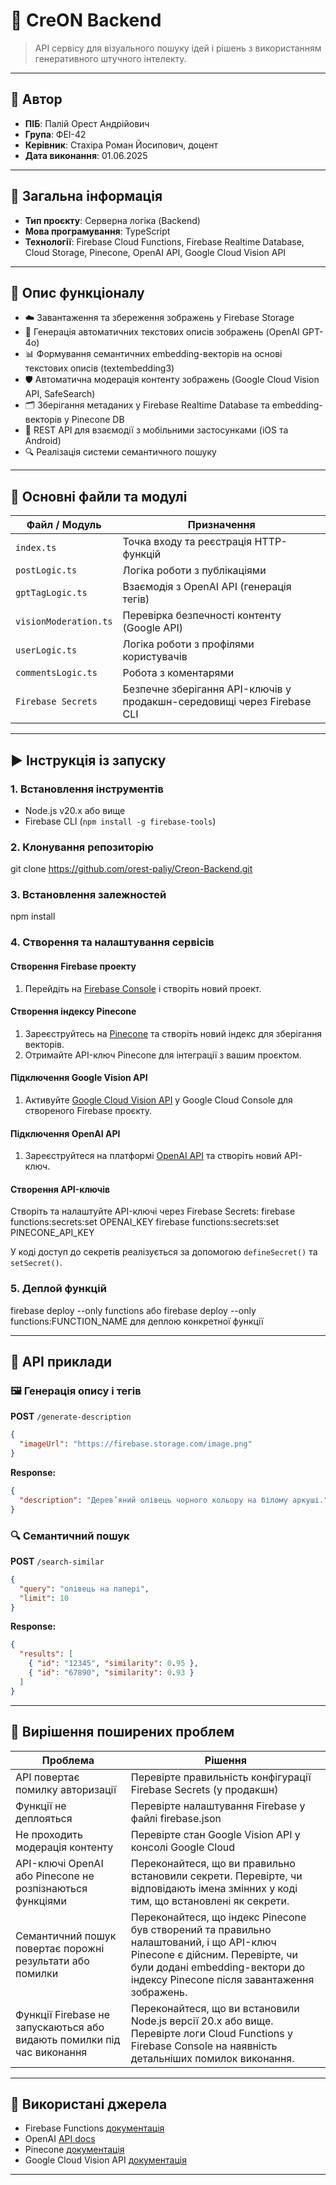 # 📘 CreON Backend

> API сервісу для візуального пошуку ідей і рішень з використанням генеративного штучного інтелекту.

---

## 👤 Автор

* **ПІБ**: Палій Орест Андрійович
* **Група**: ФЕІ-42
* **Керівник**: Стахіра Роман Йосипович, доцент
* **Дата виконання**: 01.06.2025

---

## 📌 Загальна інформація

* **Тип проєкту**: Серверна логіка (Backend)
* **Мова програмування**: TypeScript
* **Технології**: Firebase Cloud Functions, Firebase Realtime Database, Cloud Storage, Pinecone, OpenAI API, Google Cloud Vision API

---

## 🧠 Опис функціоналу

* ☁️ Завантаження та збереження зображень у Firebase Storage
* 📝 Генерація автоматичних текстових описів зображень (OpenAI GPT-4o)
* 📊 Формування семантичних embedding-векторів на основі текстових описів (textembedding3)
* 🛡️ Автоматична модерація контенту зображень (Google Cloud Vision API, SafeSearch)
* 🗂️ Зберігання метаданих у Firebase Realtime Database та embedding-векторів у Pinecone DB
* 🔗 REST API для взаємодії з мобільними застосунками (iOS та Android)
* 🔍 Реалізація системи семантичного пошуку

---

## 🧱 Основні файли та модулі

| Файл / Модуль         | Призначення                                                             |
| --------------------- | ----------------------------------------------------------------------- |
| `index.ts`            | Точка входу та реєстрація HTTP-функцій                                  |
| `postLogic.ts`        | Логіка роботи з публікаціями                                            |
| `gptTagLogic.ts`      | Взаємодія з OpenAI API (генерація тегів)                                |
| `visionModeration.ts` | Перевірка безпечності контенту (Google API)                             |
| `userLogic.ts`        | Логіка роботи з профілями користувачів                                  |
| `commentsLogic.ts`    | Робота з коментарями                                                    |
| `Firebase Secrets`    | Безпечне зберігання API-ключів у продакшн-середовищі через Firebase CLI |

---

## ▶️ Інструкція із запуску

### 1. Встановлення інструментів

* Node.js v20.x або вище
* Firebase CLI (`npm install -g firebase-tools`)

### 2. Клонування репозиторію

git clone https://github.com/orest-paliy/Creon-Backend.git


### 3. Встановлення залежностей

npm install

### 4. Створення та налаштування сервісів

#### Створення Firebase проекту

1. Перейдіть на [Firebase Console](https://console.firebase.google.com/) і створіть новий проект.

#### Створення індексу Pinecone

1. Зареєструйтесь на [Pinecone](https://www.pinecone.io/) та створіть новий індекс для зберігання векторів.
2. Отримайте API-ключ Pinecone для інтеграції з вашим проєктом.

#### Підключення Google Vision API

1. Активуйте [Google Cloud Vision API](https://console.cloud.google.com/apis/library/vision.googleapis.com) у Google Cloud Console для створеного Firebase проєкту.

#### Підключення OpenAI API

1. Зареєструйтеся на платформі [OpenAI API](https://platform.openai.com/api-keys) та створіть новий API-ключ.

#### Створення API-ключів

Створіть та налаштуйте API-ключі через Firebase Secrets:
firebase functions:secrets:set OPENAI_KEY
firebase functions:secrets:set PINECONE_API_KEY

У коді доступ до секретів реалізується за допомогою `defineSecret()` та `setSecret()`.

### 5. Деплой функцій

firebase deploy --only functions
або firebase deploy --only functions:FUNCTION_NAME для деплою конкретної функції

---

## 🔌 API приклади

### 🖼️ Генерація опису і тегів

**POST** `/generate-description`

```json
{
  "imageUrl": "https://firebase.storage.com/image.png"
}
```

**Response:**

```json
{
  "description": "Дерев’яний олівець чорного кольору на білому аркуші."
}
```

### 🔍 Семантичний пошук

**POST** `/search-similar`

```json
{
  "query": "олівець на папері",
  "limit": 10
}
```

**Response:**

```json
{
  "results": [
    { "id": "12345", "similarity": 0.95 },
    { "id": "67890", "similarity": 0.93 }
  ]
}
```

---

## 🧪 Вирішення поширених проблем

| Проблема                                                               | Рішення                                                                                                                                                                                                    |
| ---------------------------------------------------------------------- | ---------------------------------------------------------------------------------------------------------------------------------------------------------------------------------------------------------- |
| API повертає помилку авторизації                                       | Перевірте правильність конфігурації Firebase Secrets (у продакшн)                                                                                                                                          |
| Функції не деплояться                                                  | Перевірте налаштування Firebase у файлі firebase.json                                                                                                                                                      |
| Не проходить модерація контенту                                        | Перевірте стан Google Vision API у консолі Google Cloud                                                                                                                                                    |
| API-ключі OpenAI або Pinecone не розпізнаються функціями               | Переконайтеся, що ви правильно встановили секрети. Перевірте, чи відповідають імена змінних у коді тим, що встановлені як секрети.                                                                         |
| Семантичний пошук повертає порожні результати або помилки              | Переконайтеся, що індекс Pinecone був створений та правильно налаштований, і що API-ключ Pinecone є дійсним. Перевірте, чи були додані embedding-вектори до індексу Pinecone після завантаження зображень. |
| Функції Firebase не запускаються або видають помилки під час виконання | Переконайтеся, що ви встановили Node.js версії 20.x або вище. Перевірте логи Cloud Functions у Firebase Console на наявність детальніших помилок виконання.                                                |

---

## 🧾 Використані джерела

* Firebase Functions [документація](https://firebase.google.com/docs/functions)
* OpenAI [API docs](https://platform.openai.com/docs)
* Pinecone [документація](https://www.pinecone.io/docs)
* Google Cloud Vision API [документація](https://cloud.google.com/vision/docs)

---
